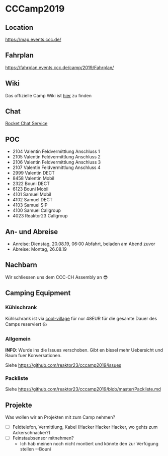 # CCCamp2019

## Location

https://map.events.ccc.de/

## Fahrplan

https://fahrplan.events.ccc.de/camp/2019/Fahrplan/

## Wiki

Das offizielle Camp Wiki ist [hier](https://events.ccc.de/camp/2019/wiki/Main_Page) zu finden

## Chat

[Rocket Chat Service](https://rocket.events.ccc.de/)

## POC
- 2104 Valentin Feldvermittlung Anschluss 1	
- 2105 Valentin Feldvermittlung Anschluss 2
- 2106 Valentin Feldvermittlung Anschluss 3	
- 2107 Valentin Feldvermittlung Anschluss 4	
- 2999 Valentin DECT
- 8458 Valentin Mobil
- 2322 Bouni DECT
- 6123 Bouni Mobil
- 4101 Samuel Mobil
- 4102 Samuel DECT
- 4103 Samuel SIP
- 4100 Samuel Callgroup
- 4023 Reaktor23 Callgroup

## An- und Abreise

- Anreise: Dienstag, 20.08.19, 06:00 Abfahrt, beladen am Abend zuvor
- Abreise: Montag, 26.08.19

## Nachbarn

Wir schliessen uns dem CCC-CH Assembly an :sunglasses:

## Camping Equipment

### Kühlschrank

Kühlschrank ist via [cool-village](https://events.ccc.de/camp/2019/wiki/Village:Cool-village) für nur 48EUR für die gesamte Dauer des Camps reserviert :thumbsup:

### Allgemein

**INFO**: Wurde ins die Issues verschoben. Gibt en bissel mehr Uebersicht und Raum fuer Konversationen.

Siehe https://github.com/reaktor23/cccamp2019/issues

### Packliste

Siehe https://github.com/reaktor23/cccamp2019/blob/master/Packliste.md

## Projekte

Was wollen wir an Projekten mit zum Camp nehmen?

- [ ] Feldtelefon, Vermittlung, Kabel (Hacker Hacker Hacker, wo gehts zum Ackerschnacker?)
- [ ] Feinstaubsensor mitnehmen?
    - Ich hab meinen noch nicht montiert und könnte den zur Verfügung stellen --Bouni
